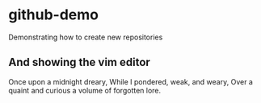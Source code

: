 # github-demo
Demonstrating how to create new repositories

## And showing the vim editor
Once upon a midnight dreary,
While I pondered, weak, and weary,
Over a quaint and curious a volume of forgotten lore.
